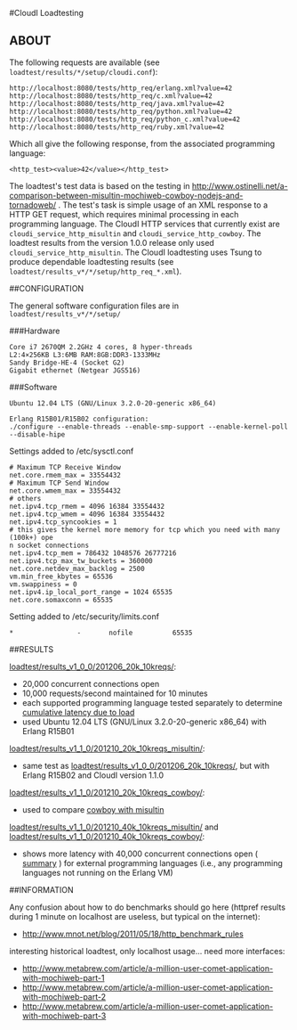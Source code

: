 #CloudI Loadtesting

## ABOUT

The following requests are available (see `loadtest/results/*/setup/cloudi.conf`):

    http://localhost:8080/tests/http_req/erlang.xml?value=42
    http://localhost:8080/tests/http_req/c.xml?value=42
    http://localhost:8080/tests/http_req/java.xml?value=42
    http://localhost:8080/tests/http_req/python.xml?value=42
    http://localhost:8080/tests/http_req/python_c.xml?value=42
    http://localhost:8080/tests/http_req/ruby.xml?value=42

Which all give the following response, from the associated programming language:

    <http_test><value>42</value></http_test>

The loadtest's test data is based on the testing in
http://www.ostinelli.net/a-comparison-between-misultin-mochiweb-cowboy-nodejs-and-tornadoweb/ .  The test's task is simple usage of an XML response to a
HTTP GET request, which requires minimal processing in each programming
language.  The CloudI HTTP services that currently exist
are `cloudi_service_http_misultin` and `cloudi_service_http_cowboy`.
The loadtest results from the version 1.0.0 release only
used `cloudi_service_http_misultin`.  The CloudI loadtesting uses Tsung to
produce dependable loadtesting results
(see `loadtest/results_v*/*/setup/http_req_*.xml`).

##CONFIGURATION

The general software configuration files are in `loadtest/results_v*/*/setup/`

###Hardware

    Core i7 2670QM 2.2GHz 4 cores, 8 hyper-threads
    L2:4×256KB L3:6MB RAM:8GB:DDR3-1333MHz
    Sandy Bridge-HE-4 (Socket G2)
    Gigabit ethernet (Netgear JGS516)

###Software

    Ubuntu 12.04 LTS (GNU/Linux 3.2.0-20-generic x86_64)

    Erlang R15B01/R15B02 configuration:
    ./configure --enable-threads --enable-smp-support --enable-kernel-poll --disable-hipe

Settings added to /etc/sysctl.conf

    # Maximum TCP Receive Window
    net.core.rmem_max = 33554432
    # Maximum TCP Send Window
    net.core.wmem_max = 33554432
    # others
    net.ipv4.tcp_rmem = 4096 16384 33554432
    net.ipv4.tcp_wmem = 4096 16384 33554432
    net.ipv4.tcp_syncookies = 1
    # this gives the kernel more memory for tcp which you need with many (100k+) ope
    n socket connections
    net.ipv4.tcp_mem = 786432 1048576 26777216
    net.ipv4.tcp_max_tw_buckets = 360000
    net.core.netdev_max_backlog = 2500
    vm.min_free_kbytes = 65536
    vm.swappiness = 0
    net.ipv4.ip_local_port_range = 1024 65535
    net.core.somaxconn = 65535

Setting added to /etc/security/limits.conf

    *                -       nofile          65535

##RESULTS

[loadtest/results_v1_0_0/201206_20k_10kreqs/](https://github.com/okeuday/CloudI/tree/master/src/tests/http_req/loadtest/results_v1_0_0/201206_20k_10kreqs):
* 20,000 concurrent connections open
* 10,000 requests/second maintained for 10 minutes
* each supported programming language tested separately to determine [cumulative latency due to load](http://cloudi.org/faq.html#5_LoadTesting)
* used Ubuntu 12.04 LTS (GNU/Linux 3.2.0-20-generic x86_64) with Erlang R15B01

[loadtest/results_v1_1_0/201210_20k_10kreqs_misultin/](https://github.com/okeuday/CloudI/tree/master/src/tests/http_req/loadtest/results_v1_1_0/201210_20k_10kreqs_misultin):
* same test as [loadtest/results_v1_0_0/201206_20k_10kreqs/](https://github.com/okeuday/CloudI/tree/master/src/tests/http_req/loadtest/results_v1_0_0/201206_20k_10kreqs), but with Erlang R15B02 and CloudI version 1.1.0

[loadtest/results_v1_1_0/201210_20k_10kreqs_cowboy/](https://github.com/okeuday/CloudI/tree/master/src/tests/http_req/loadtest/results_v1_1_0/201210_20k_10kreqs_cowboy):
* used to compare [cowboy with misultin](https://github.com/okeuday/CloudI/tree/master/src/tests/http_req/loadtest/results_v1_1_0/201210_summary.pdf)

[loadtest/results_v1_1_0/201210_40k_10kreqs_misultin/](https://github.com/okeuday/CloudI/tree/master/src/tests/http_req/loadtest/results_v1_1_0/201210_40k_10kreqs_misultin) and [loadtest/results_v1_1_0/201210_40k_10kreqs_cowboy/](https://github.com/okeuday/CloudI/tree/master/src/tests/http_req/loadtest/results_v1_1_0/201210_40k_10kreqs_cowboy):
* shows more latency with 40,000 concurrent connections open ( [summary](https://github.com/okeuday/CloudI/tree/master/src/tests/http_req/loadtest/results_v1_1_0/201210_summary.pdf) ) for external programming languages (i.e., any programming languages not running on the Erlang VM)

##INFORMATION

Any confusion about how to do benchmarks should go here (httpref results during 1 minute on localhost are useless, but typical on the internet):
* http://www.mnot.net/blog/2011/05/18/http_benchmark_rules

interesting historical loadtest, only localhost usage... need more interfaces:
* http://www.metabrew.com/article/a-million-user-comet-application-with-mochiweb-part-1
* http://www.metabrew.com/article/a-million-user-comet-application-with-mochiweb-part-2
* http://www.metabrew.com/article/a-million-user-comet-application-with-mochiweb-part-3

